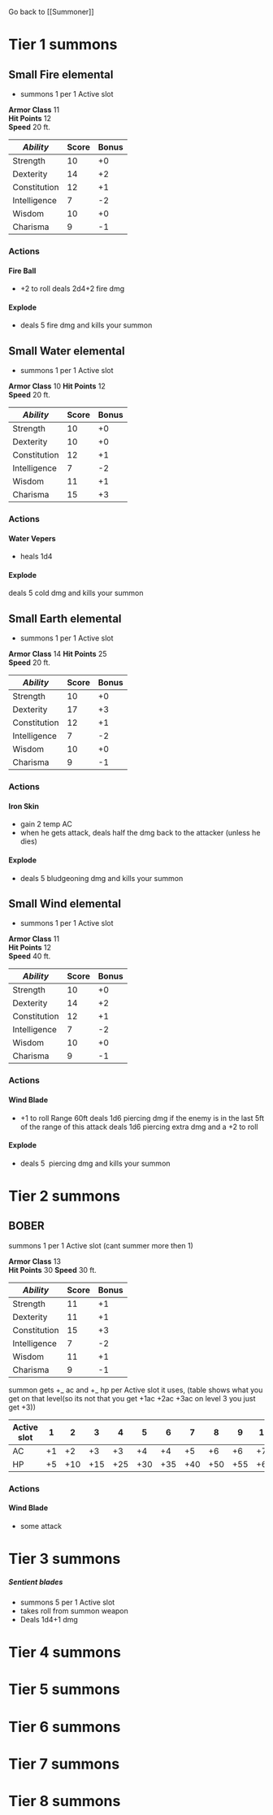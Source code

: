 Go back to [[Summoner]]

# Tier 1 summons

## Small Fire elemental
- summons 1 per 1 Active slot

**Armor Class** 11  
**Hit Points** 12   
**Speed** 20 ft.

| *Ability*    | Score | Bonus |
| ------------ | ----- | ----- |
| Strength     | 10    | +0    |
| Dexterity    | 14    | +2    |
| Constitution | 12    | +1    |
| Intelligence | 7     | -2    |
| Wisdom       | 10    | +0    |
| Charisma     | 9     | -1    |
### Actions

#### Fire Ball
- +2 to roll deals 2d4+2 fire dmg

#### Explode
- deals 5 fire dmg and kills your summon 
## Small Water elemental
- summons 1 per 1 Active slot

**Armor Class** 10
**Hit Points** 12   
**Speed** 20 ft.

| *Ability*    | Score | Bonus |
| ------------ | ----- | ----- |
| Strength     | 10    | +0    |
| Dexterity    | 10    | +0    |
| Constitution | 12    | +1    |
| Intelligence | 7     | -2    |
| Wisdom       | 11    | +1    |
| Charisma     | 15    | +3    |
### Actions

#### Water Vepers
- heals 1d4 
#### Explode
deals 5 cold dmg and kills your summon 

## Small Earth elemental
- summons 1 per 1 Active slot

**Armor Class** 14
**Hit Points** 25   
**Speed** 20 ft.

| *Ability*    | Score | Bonus |
| ------------ | ----- | ----- |
| Strength     | 10    | +0    |
| Dexterity    | 17    | +3    |
| Constitution | 12    | +1    |
| Intelligence | 7     | -2    |
| Wisdom       | 10    | +0    |
| Charisma     | 9     | -1    |
### Actions

#### Iron Skin
- gain 2 temp AC
- when he gets attack, deals half the dmg back to the attacker (unless he dies) 
#### Explode
- deals 5 bludgeoning dmg and kills your summon 

## Small Wind elemental
- summons 1 per 1 Active slot

**Armor Class** 11  
**Hit Points** 12   
**Speed** 40 ft.

| *Ability*    | Score | Bonus |
| ------------ | ----- | ----- |
| Strength     | 10    | +0    |
| Dexterity    | 14    | +2    |
| Constitution | 12    | +1    |
| Intelligence | 7     | -2    |
| Wisdom       | 10    | +0    |
| Charisma     | 9     | -1    |
### Actions

#### Wind Blade
- +1 to roll Range 60ft deals 1d6 piercing dmg if the enemy is in the last 5ft of the range of this attack deals 1d6 piercing extra dmg and a +2 to roll
#### Explode
- deals 5  piercing dmg and kills your summon 
# Tier 2 summons
## BOBER
summons 1 per 1 Active slot (cant summer more then 1)

**Armor Class** 13  
**Hit Points** 30
**Speed** 30 ft.

| *Ability*    | Score | Bonus |
| ------------ | ----- | ----- |
| Strength     | 11    | +1    |
| Dexterity    | 11    | +1    |
| Constitution | 15    | +3    |
| Intelligence | 7     | -2    |
| Wisdom       | 11    | +1    |
| Charisma     | 9     | -1    |
summon gets +_ ac and +_ hp per Active slot it uses, (table shows what you get on that level(so its not that you get +1ac +2ac +3ac on level 3 you just get +3))

| Active slot | 1   | 2   | 3   | 4   | 5   | 6   | 7   | 8   | 9   | 10  | 11  | 12  |
| ----------- | --- | --- | --- | --- | --- | --- | --- | --- | --- | --- | --- | --- |
| AC          | +1  | +2  | +3  | +3  | +4  | +4  | +5  | +6  | +6  | +7  | +8  | +10 |
| HP          | +5  | +10 | +15 | +25 | +30 | +35 | +40 | +50 | +55 | +60 | +70 | +90 |

### Actions

#### Wind Blade 
- some attack 
# Tier 3 summons
##### Sentient blades
- summons 5 per 1 Active slot
- takes roll from summon weapon
- Deals 1d4+1 dmg 
# Tier 4 summons
# Tier 5 summons
# Tier 6 summons
# Tier 7 summons
# Tier 8 summons


